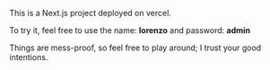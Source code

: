 This is a Next.js project deployed on vercel.

To try it, feel free to use the name: **lorenzo** and password: **admin**

Things are mess-proof, so feel free to play around; I trust your good intentions.
